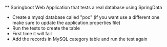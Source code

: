 ** Springboot Web Application that tests a real database using SpringData

- Create a mysql database called "poc" (if you want use a different one make sure to update the application.properties file)
- Run the tests to create the table
- First time it will fail
- Add the records in MySQL category table and run the test again 